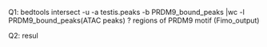 
Q1: bedtools intersect -u -a testis.peaks -b PRDM9_bound_peaks |wc -l
PRDM9_bound_peaks(ATAC peaks) ? regions of PRDM9 motif (Fimo_output)

Q2: resul
<!--stackedit_data:
eyJoaXN0b3J5IjpbNzM5MTc5NjI1LDEwMTY1NTQ3MjddfQ==
-->